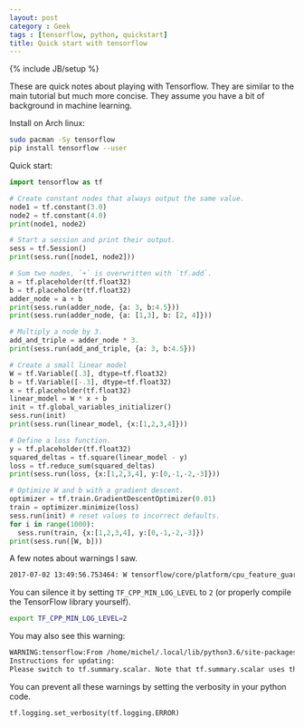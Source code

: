 ```yaml
---
layout: post
category : Geek
tags : [tensorflow, python, quickstart]
title: Quick start with tensorflow
---
```

{% include JB/setup %}

These are quick notes about playing with Tensorflow. They are similar to the
main tutorial but much more concise. They assume you have a bit of background
in machine learning.

Install on Arch linux:

```bash
sudo pacman -Sy tensorflow
pip install tensorflow --user
```

Quick start:

```py
import tensorflow as tf

# Create constant nodes that always output the same value.
node1 = tf.constant(3.0)
node2 = tf.constant(4.0)
print(node1, node2)

# Start a session and print their output.
sess = tf.Session()
print(sess.run([node1, node2]))

# Sum two nodes, `+` is overwritten with `tf.add`.
a = tf.placeholder(tf.float32)
b = tf.placeholder(tf.float32)
adder_node = a + b
print(sess.run(adder_node, {a: 3, b:4.5}))
print(sess.run(adder_node, {a: [1,3], b: [2, 4]}))

# Multiply a node by 3.
add_and_triple = adder_node * 3.
print(sess.run(add_and_triple, {a: 3, b:4.5}))

# Create a small linear model
W = tf.Variable([.3], dtype=tf.float32)
b = tf.Variable([-.3], dtype=tf.float32)
x = tf.placeholder(tf.float32)
linear_model = W * x + b
init = tf.global_variables_initializer()
sess.run(init)
print(sess.run(linear_model, {x:[1,2,3,4]}))

# Define a loss function.
y = tf.placeholder(tf.float32)
squared_deltas = tf.square(linear_model - y)
loss = tf.reduce_sum(squared_deltas)
print(sess.run(loss, {x:[1,2,3,4], y:[0,-1,-2,-3]}))

# Optimize W and b with a gradient descent.
optimizer = tf.train.GradientDescentOptimizer(0.01)
train = optimizer.minimize(loss)
sess.run(init) # reset values to incorrect defaults.
for i in range(1000):
  sess.run(train, {x:[1,2,3,4], y:[0,-1,-2,-3]})
print(sess.run([W, b]))
```

A few notes about warnings I saw.

```bash
2017-07-02 13:49:56.753464: W tensorflow/core/platform/cpu_feature_guard.cc:45] The TensorFlow library wasn't compiled to use SSE4.1 instructions, but these are available on your machine and could speed up CPU computations.
```

You can silence it by setting `TF_CPP_MIN_LOG_LEVEL` to `2` (or properly compile the TensorFlow library yourself).

```bash
export TF_CPP_MIN_LOG_LEVEL=2
```

You may also see this warning:

```bash
WARNING:tensorflow:From /home/michel/.local/lib/python3.6/site-packages/tensorflow/contrib/learn/python/learn/estimators/head.py:625: scalar_summary (from tensorflow.python.ops.logging_ops) is deprecated and will be removed after 2016-11-30.
Instructions for updating:
Please switch to tf.summary.scalar. Note that tf.summary.scalar uses the node name instead of the tag. This means that TensorFlow will automatically de-duplicate summary names based on the scope they are created in. Also, passing a tensor or list of tags to a scalar summary op is no longer supported.
```

You can prevent all these warnings by setting the verbosity in your python code.

```py
tf.logging.set_verbosity(tf.logging.ERROR)
```
